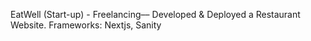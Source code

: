  EatWell (Start-up) - Freelancing––
 Developed & Deployed a Restaurant Website.
 Frameworks: Nextjs, Sanity
